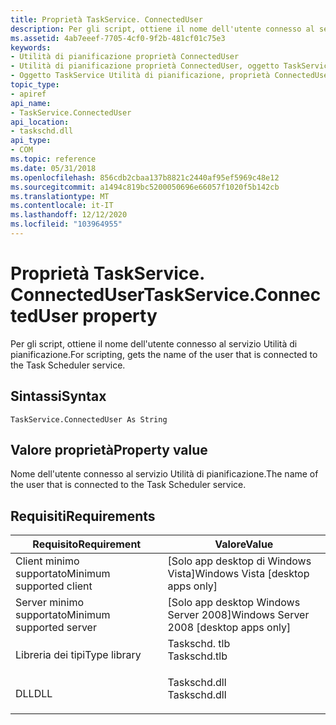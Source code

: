 ```yaml
---
title: Proprietà TaskService. ConnectedUser
description: Per gli script, ottiene il nome dell'utente connesso al servizio Utilità di pianificazione.
ms.assetid: 4ab7eeef-7705-4cf0-9f2b-481cf01c75e3
keywords:
- Utilità di pianificazione proprietà ConnectedUser
- Utilità di pianificazione proprietà ConnectedUser, oggetto TaskService
- Oggetto TaskService Utilità di pianificazione, proprietà ConnectedUser
topic_type:
- apiref
api_name:
- TaskService.ConnectedUser
api_location:
- taskschd.dll
api_type:
- COM
ms.topic: reference
ms.date: 05/31/2018
ms.openlocfilehash: 856cdb2cbaa137b8821c2440af95ef5969c48e12
ms.sourcegitcommit: a1494c819bc5200050696e66057f1020f5b142cb
ms.translationtype: MT
ms.contentlocale: it-IT
ms.lasthandoff: 12/12/2020
ms.locfileid: "103964955"
---
```

# <a name="taskserviceconnecteduser-property"></a><span data-ttu-id="f0bcd-106">Proprietà TaskService. ConnectedUser</span><span class="sxs-lookup"><span data-stu-id="f0bcd-106">TaskService.ConnectedUser property</span></span>

<span data-ttu-id="f0bcd-107">Per gli script, ottiene il nome dell'utente connesso al servizio Utilità di pianificazione.</span><span class="sxs-lookup"><span data-stu-id="f0bcd-107">For scripting, gets the name of the user that is connected to the Task Scheduler service.</span></span>

## <a name="syntax"></a><span data-ttu-id="f0bcd-108">Sintassi</span><span class="sxs-lookup"><span data-stu-id="f0bcd-108">Syntax</span></span>


```VB
TaskService.ConnectedUser As String
```



## <a name="property-value"></a><span data-ttu-id="f0bcd-109">Valore proprietà</span><span class="sxs-lookup"><span data-stu-id="f0bcd-109">Property value</span></span>

<span data-ttu-id="f0bcd-110">Nome dell'utente connesso al servizio Utilità di pianificazione.</span><span class="sxs-lookup"><span data-stu-id="f0bcd-110">The name of the user that is connected to the Task Scheduler service.</span></span>

## <a name="requirements"></a><span data-ttu-id="f0bcd-111">Requisiti</span><span class="sxs-lookup"><span data-stu-id="f0bcd-111">Requirements</span></span>



| <span data-ttu-id="f0bcd-112">Requisito</span><span class="sxs-lookup"><span data-stu-id="f0bcd-112">Requirement</span></span> | <span data-ttu-id="f0bcd-113">Valore</span><span class="sxs-lookup"><span data-stu-id="f0bcd-113">Value</span></span> |
|-------------------------------------|-----------------------------------------------------------------------------------------|
| <span data-ttu-id="f0bcd-114">Client minimo supportato</span><span class="sxs-lookup"><span data-stu-id="f0bcd-114">Minimum supported client</span></span><br/> | <span data-ttu-id="f0bcd-115">\[Solo app desktop di Windows Vista\]</span><span class="sxs-lookup"><span data-stu-id="f0bcd-115">Windows Vista \[desktop apps only\]</span></span><br/>                                          |
| <span data-ttu-id="f0bcd-116">Server minimo supportato</span><span class="sxs-lookup"><span data-stu-id="f0bcd-116">Minimum supported server</span></span><br/> | <span data-ttu-id="f0bcd-117">\[Solo app desktop Windows Server 2008\]</span><span class="sxs-lookup"><span data-stu-id="f0bcd-117">Windows Server 2008 \[desktop apps only\]</span></span><br/>                                    |
| <span data-ttu-id="f0bcd-118">Libreria dei tipi</span><span class="sxs-lookup"><span data-stu-id="f0bcd-118">Type library</span></span><br/>             | <dl> <span data-ttu-id="f0bcd-119"><dt>Taskschd. tlb</dt></span><span class="sxs-lookup"><span data-stu-id="f0bcd-119"><dt>Taskschd.tlb</dt></span></span> </dl> |
| <span data-ttu-id="f0bcd-120">DLL</span><span class="sxs-lookup"><span data-stu-id="f0bcd-120">DLL</span></span><br/>                      | <dl> <span data-ttu-id="f0bcd-121"><dt>Taskschd.dll</dt></span><span class="sxs-lookup"><span data-stu-id="f0bcd-121"><dt>Taskschd.dll</dt></span></span> </dl> |



 

 





